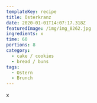 ```yaml
---
templateKey: recipe
title: Osterkranz
date: 2020-01-01T14:07:17.318Z
featuredImage: /img/img_8262.jpg
ingredients: x
time: 60
portions: 8
category:
  - cake / cookies
  - bread / buns
tags:
  - Ostern
  - Brunch
---
```


x
